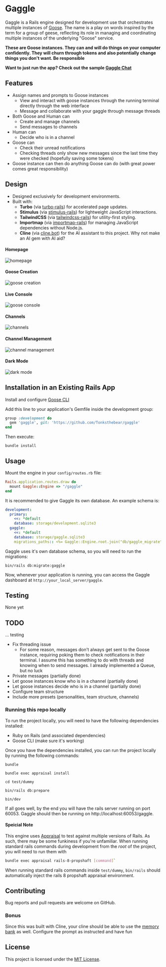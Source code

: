 # Gaggle

Gaggle is a Rails engine designed for development use that orchestrates multiple instances of [Goose](https://github.com/block/goose). The name is a play on words inspired by the term for a group of geese, reflecting its role in managing and coordinating multiple instances of the underlying "Goose" service.

**These are Goose instances. They can and will do things on your computer confidently. They will churn through tokens and also potentially change things you don't want. Be responsible**

**Want to just run the app? Check out the sample [Gaggle Chat](https://github.com/Tonksthebear/GaggleChat)**

## Features
- Assign names and prompts to Goose instances
  - View and interact with goose instances through the running terminal directly through the web interface
  - Message and collaborate with your gaggle through message threads
- Both Goose and Human can
  - Create and manage channels
  - Send messages to channels
- Human can
  - Decide who is in a channel
- Goose can
  - Check their unread notifications
  - Checking threads only show new messages since the last time they were checked (hopefully saving some tokens)
- Goose instance can then do anything Goose can do (with great power comes great responsibility)

## Design

- Designed exclusively for development environments.
- Built with:
  - **Turbo** (via [turbo-rails](https://github.com/hotwired/turbo-rails)) for accelerated page updates.
  - **Stimulus** (via [stimulus-rails](https://github.com/hotwired/stimulus-rails)) for lightweight JavaScript interactions.
  - **TailwindCSS** (via [tailwindcss-rails](https://github.com/rails/tailwindcss-rails)) for utility-first styling. 
  - **Importmap** (via [importmap-rails](https://github.com/rails/importmap-rails)) for managing JavaScript dependencies without Node.js.
  - **Cline** (via [cline.bot](https://cline.bot)) for the AI assistant to this project. Why not make an AI gem with AI aid?


#### Homepage
![homepage](docs/images/homepage-1.png)

#### Goose Creation
![goose creation](docs/images/goose-creation-1.png)

#### Live Console
![goose console](docs/images/console-output-1.png)

#### Channels
![channels](docs/images/channel-1.png)

#### Channel Management
![channel management](docs/images/channel-management-1.png)

#### Dark Mode
![dark mode](docs/images/dark_mode-1.png)

## Installation in an Existing Rails App

Install and configure [Goose CLI](https://block.github.io/goose/docs/getting-started/installation/)


Add this line to your application's Gemfile inside the development group:

```ruby
group :development do
  gem 'gaggle', git: 'https://github.com/Tonksthebear/gaggle'
end
```

Then execute:

```shell
bundle install
```

## Usage

Mount the engine in your `config/routes.rb` file:

```ruby
Rails.application.routes.draw do
  mount Gaggle::Engine => "/gaggle"
end
```

It is recommended to give Gaggle its own database. An example schema is:
```yaml
development:
  primary:
    <<: *default
    database: storage/development.sqlite3
  gaggle:
    <<: *default
    database: storage/gaggle.sqlite3
    migrations_paths:: <%= Gaggle::Engine.root.join("db/gaggle_migrate") %>
```

Gaggle uses it's own database schema, so you will need to run the migrations:

```shell
bin/rails db:migrate:gaggle
```

Now, whenever your application is running, you can access the Gaggle dashboard at `http://your_local_server/gaggle`.

## Testing

None yet

## TODO

... testing

- Fix threading issue
  - For some reason, messages don't always get sent to the Goose instance, requiring poking them to check notifications in their terminal. I assume this has something to do with threads and knowing when to send messages. I already implemented a Queue, but no luck
- Private messages (partially done)
- Let goose instances know who is in a channel (partially done)
- Let goose instances decide who is in a channel (partially done)
- Configure team structure
- Include more presets (personalities, team structure, channels)

### Running this repo locally

To run the project locally, you will need to have the following dependencies installed:

- Ruby on Rails (and associated dependencies)
- Goose CLI (make sure it's working)


Once you have the dependencies installed, you can run the project locally by running the following commands:

```shell
bundle
```
```shell
bundle exec appraisal install
```
```shell
cd test/dummy
```
```shell
bin/rails db:prepare
```
```shell
bin/dev
```

If all goes well, by the end you will have the rails server running on port 60053.
Gaggle should then be running on http://localhost:60053/gaggle.

#### Speicial Note

This engine uses [Appraisal](https://github.com/thoughtbot/appraisal) to test against multiple versions of Rails. As such, there may be some funkiness if you're unfamiliar. When running standard rails commands during development from the *root* of the project, you will need to run them with
```bash
bundle exec appraisal rails-8-propshaft [command]`
```
When running standard rails commands inside `test/dummy`, `bin/rails` should automatically inject the rails 8 propshaft appraisal environment.

## Contributing

Bug reports and pull requests are welcome on GitHub. 

### Bonus
Since this was built with Cline, your cline should be able to use the [memory bank](https://docs.cline.bot/improving-your-prompting-skills/custom-instructions-library/cline-memory-bank) as well. Configure the prompt as instructed and have fun

## License

This project is licensed under the [MIT License](MIT-LICENSE).
